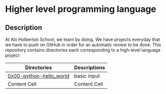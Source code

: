 # Higher level programming language
## Description
At Alx Holberton School, we learn by doing. We have projects everyday that we have to push on GitHub in order for an automatic review to be done. This repository contains directories each corresponding to a high-level language project

| Directories  | Descriptions |
| ------------- | ------------- |
|[0x00-python-hello_world](reinhardcode/alx-higher_level_programming/0x00-python-hello_world)| basic input  |
| Content Cell  | Content Cell  |
